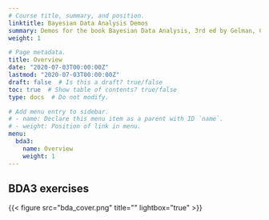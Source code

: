 ```yaml
---
# Course title, summary, and position.
linktitle: Bayesian Data Analysis Demos
summary: Demos for the book Bayesian Data Analysis, 3rd ed by Gelman, Carlin, Stern, Dunson, Vehtari, and Rubin (BDA3)
weight: 1

# Page metadata.
title: Overview
date: "2020-07-03T00:00:00Z"
lastmod: "2020-07-03T00:00:00Z"
draft: false  # Is this a draft? true/false
toc: true  # Show table of contents? true/false
type: docs  # Do not modify.

# Add menu entry to sidebar.
# - name: Declare this menu item as a parent with ID `name`.
# - weight: Position of link in menu.
menu:
  bda3:
    name: Overview
    weight: 1  
---
```


## BDA3 exercises

{{< figure src="bda_cover.png" title="" lightbox="true" >}}